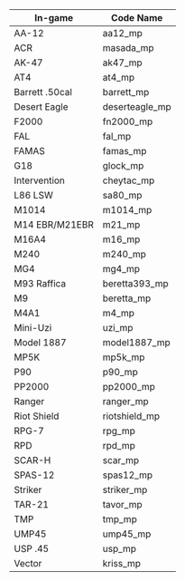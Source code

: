 | In-game       | Code Name   |
|------------|----------------|
| AA-12          | aa12_mp
| ACR            | masada_mp
| AK-47          | ak47_mp
| AT4            | at4_mp
| Barrett .50cal | barrett_mp
| Desert Eagle   | deserteagle_mp
| F2000          | fn2000_mp
| FAL            | fal_mp
| FAMAS          | famas_mp
| G18            | glock_mp
| Intervention   | cheytac_mp
| L86 LSW        | sa80_mp
| M1014          | m1014_mp
| M14 EBR/M21EBR | m21_mp
| M16A4          | m16_mp
| M240           | m240_mp
| MG4            | mg4_mp
| M93 Raffica    | beretta393_mp
| M9             | beretta_mp
| M4A1           | m4_mp
| Mini-Uzi       | uzi_mp
| Model 1887     | model1887_mp
| MP5K           | mp5k_mp
| P90            | p90_mp
| PP2000         | pp2000_mp
| Ranger         | ranger_mp
| Riot Shield    | riotshield_mp
| RPG-7          | rpg_mp
| RPD            | rpd_mp
| SCAR-H         | scar_mp
| SPAS-12        | spas12_mp
| Striker        | striker_mp
| TAR-21         | tavor_mp
| TMP            | tmp_mp
| UMP45          | ump45_mp
| USP .45        | usp_mp
| Vector         | kriss_mp
